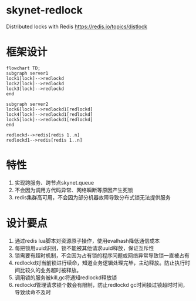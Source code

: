 # skynet-redlock
Distributed locks with Redis
https://redis.io/topics/distlock
# 框架设计
```mermaid
flowchart TD;
subgraph server1
lock1[lock]-->redlockd
lock2[lock]-->redlockd
lock3[lock]-->redlockd
end

subgraph server2
lock6[lock]-->redlockd1[redlockd]
lock4[lock]-->redlockd1[redlockd]
lock5[lock]-->redlockd1[redlockd]
end

redlockd-->redis[redis 1..n]
redlockd1-->redis[redis 1..n]
```
# 特性
1. 实现跨服务、跨节点skynet.queue
2. 不会因为调用方代码异常、网络瞬断等原因产生死锁
3. redis集群高可用，不会因为部分机器故障导致分布式锁无法提供服务

# 设计要点
1. 通过redis lua脚本对资源原子操作，使用evalhash降低通信成本
2. 每把锁用uuid识别，锁不能被其他请求uuid释放，保证互斥性
3. 锁需要有超时机制，不会因为占有锁的程序问题或网络异常导致锁一直被占有
4. redlockd对当前锁进行续命，知道业务逻辑处理完毕，主动释放。防止执行时间比较久的业务超时被释放。
5. 调用锁的服务被kill,gc将通知redlockd释放锁
6. redlockd管理请求锁个数会有限制，防止redlockd gc时间操过锁超时时间，导致续命不及时

